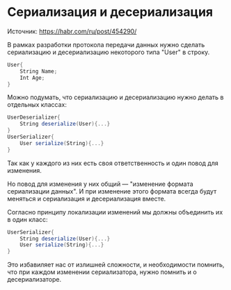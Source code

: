 Сериализация и десериализация
=============================

Источник:
https://habr.com/ru/post/454290/

В рамках разработки протокола передачи данных нужно 
сделать сериализацию и десериализацию некоторого типа "User" в строку.

```csharp
User{
    String Name;
    Int Age;
}
```

Можно подумать, что сериализацию и десериализацию нужно делать в отдельных классах:

```csharp
UserDeserializer{
    String deserialize(User){...}
}
UserSerializer{
    User serialize(String){...}
}
```

Так как у каждого из них есть своя ответственность и один повод для изменения.


Но повод для изменения у них общий — "изменение формата сериализации данных".
И при изменение этого формата всегда будут меняться и сериализация и десериализация 
вместе.


Согласно принципу локализации изменений мы должны объединить их в один класс:

```csharp
UserSerializer{
    String deserialize(User){...}
    User serialize(String){...}
}
```

Это избавиляет нас от излишней сложности, и необходимости помнить, 
что при каждом изменении сериализатора, нужно помнить и о десериализаторе.

